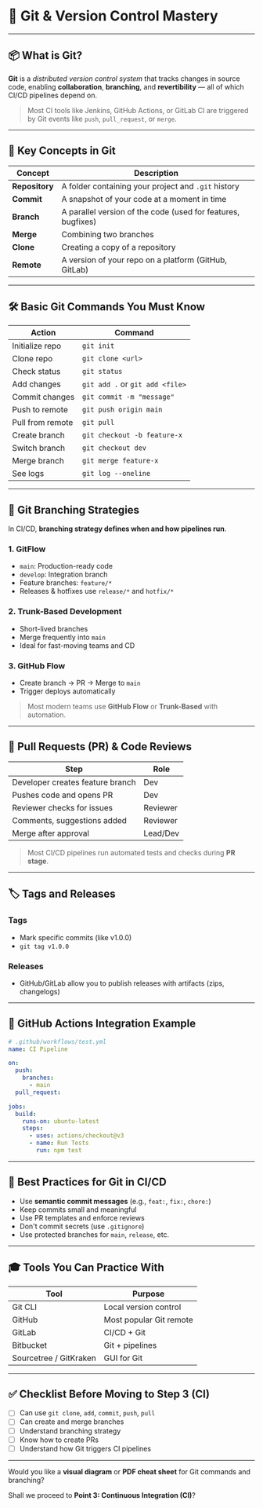 
# 🧰 **Git & Version Control Mastery**

---

## 📦 What is Git?

**Git** is a *distributed version control system* that tracks changes in source code, enabling **collaboration**, **branching**, and **revertibility** — all of which CI/CD pipelines depend on.

> Most CI tools like Jenkins, GitHub Actions, or GitLab CI are triggered by Git events like `push`, `pull_request`, or `merge`.

---

## 🧠 Key Concepts in Git

| Concept        | Description                                                  |
| -------------- | ------------------------------------------------------------ |
| **Repository** | A folder containing your project and `.git` history          |
| **Commit**     | A snapshot of your code at a moment in time                  |
| **Branch**     | A parallel version of the code (used for features, bugfixes) |
| **Merge**      | Combining two branches                                       |
| **Clone**      | Creating a copy of a repository                              |
| **Remote**     | A version of your repo on a platform (GitHub, GitLab)        |

---

## 🛠️ Basic Git Commands You Must Know

| Action           | Command                         |
| ---------------- | ------------------------------- |
| Initialize repo  | `git init`                      |
| Clone repo       | `git clone <url>`               |
| Check status     | `git status`                    |
| Add changes      | `git add .` or `git add <file>` |
| Commit changes   | `git commit -m "message"`       |
| Push to remote   | `git push origin main`          |
| Pull from remote | `git pull`                      |
| Create branch    | `git checkout -b feature-x`     |
| Switch branch    | `git checkout dev`              |
| Merge branch     | `git merge feature-x`           |
| See logs         | `git log --oneline`             |

---

## 🌿 Git Branching Strategies

In CI/CD, **branching strategy defines when and how pipelines run**.

### 1. **GitFlow**

* `main`: Production-ready code
* `develop`: Integration branch
* Feature branches: `feature/*`
* Releases & hotfixes use `release/*` and `hotfix/*`

### 2. **Trunk-Based Development**

* Short-lived branches
* Merge frequently into `main`
* Ideal for fast-moving teams and CD

### 3. **GitHub Flow**

* Create branch → PR → Merge to `main`
* Trigger deploys automatically

> Most modern teams use **GitHub Flow** or **Trunk-Based** with automation.

---

## 🔐 Pull Requests (PR) & Code Reviews

| Step                             | Role     |
| -------------------------------- | -------- |
| Developer creates feature branch | Dev      |
| Pushes code and opens PR         | Dev      |
| Reviewer checks for issues       | Reviewer |
| Comments, suggestions added      | Reviewer |
| Merge after approval             | Lead/Dev |

> Most CI/CD pipelines run automated tests and checks during **PR stage**.

---

## 🏷️ Tags and Releases

### Tags

* Mark specific commits (like v1.0.0)
* `git tag v1.0.0`

### Releases

* GitHub/GitLab allow you to publish releases with artifacts (zips, changelogs)

---

## 🚨 GitHub Actions Integration Example

```yaml
# .github/workflows/test.yml
name: CI Pipeline

on:
  push:
    branches:
      - main
  pull_request:

jobs:
  build:
    runs-on: ubuntu-latest
    steps:
      - uses: actions/checkout@v3
      - name: Run Tests
        run: npm test
```

---

## 🧩 Best Practices for Git in CI/CD

* Use **semantic commit messages** (e.g., `feat:`, `fix:`, `chore:`)
* Keep commits small and meaningful
* Use PR templates and enforce reviews
* Don't commit secrets (use `.gitignore`)
* Use protected branches for `main`, `release`, etc.

---

## 🎓 Tools You Can Practice With

| Tool                   | Purpose                 |
| ---------------------- | ----------------------- |
| Git CLI                | Local version control   |
| GitHub                 | Most popular Git remote |
| GitLab                 | CI/CD + Git             |
| Bitbucket              | Git + pipelines         |
| Sourcetree / GitKraken | GUI for Git             |

---

## ✅ Checklist Before Moving to Step 3 (CI)

* [ ] Can use `git clone`, `add`, `commit`, `push`, `pull`
* [ ] Can create and merge branches
* [ ] Understand branching strategy
* [ ] Know how to create PRs
* [ ] Understand how Git triggers CI pipelines

---

Would you like a **visual diagram** or **PDF cheat sheet** for Git commands and branching?

Shall we proceed to **Point 3: Continuous Integration (CI)**?
